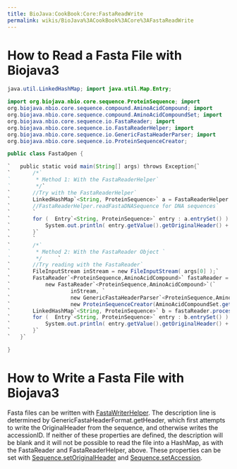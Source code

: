 ```yaml
---
title: BioJava:CookBook:Core:FastaReadWrite
permalink: wikis/BioJava%3ACookBook%3ACore%3AFastaReadWrite
---
```


How to Read a Fasta File with Biojava3
======================================

```java import java.io.File; import java.io.FileInputStream; import
java.util.LinkedHashMap; import java.util.Map.Entry;

import org.biojava.nbio.core.sequence.ProteinSequence; import
org.biojava.nbio.core.sequence.compound.AminoAcidCompound; import
org.biojava.nbio.core.sequence.compound.AminoAcidCompoundSet; import
org.biojava.nbio.core.sequence.io.FastaReader; import
org.biojava.nbio.core.sequence.io.FastaReaderHelper; import
org.biojava.nbio.core.sequence.io.GenericFastaHeaderParser; import
org.biojava.nbio.core.sequence.io.ProteinSequenceCreator;

public class FastaOpen {

`   public static void main(String[] args) throws Exception{`  
`       /*`  
`        * Method 1: With the FastaReaderHelper`  
`        */`  
`       //Try with the FastaReaderHelper`  
`       LinkedHashMap`<String, ProteinSequence>` a = FastaReaderHelper.readFastaProteinSequence(new File(args[0]));`  
`       //FastaReaderHelper.readFastaDNASequence for DNA sequences`  
`       `  
`       for (  Entry`<String, ProteinSequence>` entry : a.entrySet() ) {`  
`           System.out.println( entry.getValue().getOriginalHeader() + "=" + entry.getValue().getSequenceAsString() );`  
`       }`  
`       `  
`       /*`  
`        * Method 2: With the FastaReader Object `  
`        */     `  
`       //Try reading with the FastaReader`  
`       FileInputStream inStream = new FileInputStream( args[0] );`  
`       FastaReader`<ProteinSequence,AminoAcidCompound>` fastaReader = `  
`           new FastaReader`<ProteinSequence,AminoAcidCompound>`(`  
`                   inStream, `  
`                   new GenericFastaHeaderParser`<ProteinSequence,AminoAcidCompound>`(), `  
`                   new ProteinSequenceCreator(AminoAcidCompoundSet.getAminoAcidCompoundSet()));`  
`       LinkedHashMap`<String, ProteinSequence>` b = fastaReader.process();`  
`       for (  Entry`<String, ProteinSequence>` entry : b.entrySet() ) {`  
`           System.out.println( entry.getValue().getOriginalHeader() + "=" + entry.getValue().getSequenceAsString() );`  
`       }`  
`   }`

}

```

How to Write a Fasta File with Biojava3
=======================================

Fasta files can be written with
[FastaWriterHelper](http://www.biojava.org/docs/api/org/biojava/nbio/core/sequence/io/FastaWriterHelper.html).
The description line is determined by
GenericFastaHeaderFormat.getHeader, which first attempts to write the
OriginalHeader from the sequence, and otherwise writes the accessionID.
If neither of these properties are defined, the description will be
blank and it will not be possible to read the file into a HashMap, as
with the FastaReader and FastaReaderHelper, above. These properties can
be set with
[Sequence.setOriginalHeader](http://www.biojava.org/docs/api/org/biojava/nbio/core/sequence/template/AbstractSequence.html#setOriginalHeader(java.lang.String))
and
[Sequence.setAccession](http://www.biojava.org/docs/api/org/biojava/nbio/core/sequence/template/AbstractSequence.html#setAccession(org.biojava.nbio/core.sequence.AccessionID)).
